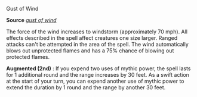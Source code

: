 Gust of Wind

**Source** [_gust of wind_](/pathfinderRPG/prd/spells/gustOfWind.html#_gust-of-wind)

The force of the wind increases to windstorm (approximately 70 mph). All effects described in the spell affect creatures one size larger. Ranged attacks can't be attempted in the area of the spell. The wind automatically blows out unprotected flames and has a 75% chance of blowing out protected flames.

**Augmented (2nd)** : If you expend two uses of mythic power, the spell lasts for 1 additional round and the range increases by 30 feet. As a swift action at the start of your turn, you can expend another use of mythic power to extend the duration by 1 round and the range by another 30 feet.

